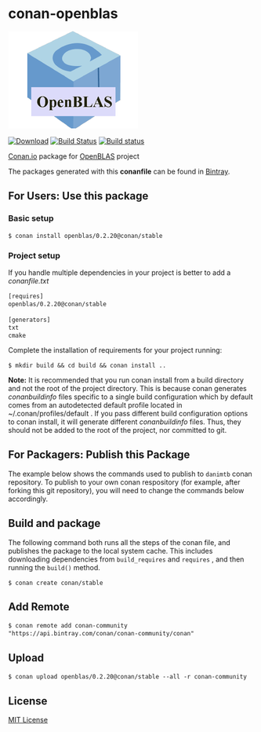 # conan-openblas

![conan-openblas image](/images/conan-openblas.png)

[![Download](null/packages/conan-community/conan/openblas%3Aconan/images/download.svg?version=0.2.20%3Astable)](https://bintray.com/conan-community/conan/openblas%3Aconan/0.2.20%3Astable/link)
[![Build Status](https://travis-ci.org/danimtb/conan-openblas.svg?branch=stable%2F0.2.20)](https://travis-ci.org/danimtb/conan-openblas)
[![Build status](https://ci.appveyor.com/api/projects/status/hj182uagiarwi8mb/branch/stable/0.2.20?svg=true)](https://ci.appveyor.com/project/danimtb/conan-openblas/branch/stable/0.2.20)

[Conan.io](https://conan.io) package for [OpenBLAS](https://github.com/xianyi/OpenBLAS) project

The packages generated with this **conanfile** can be found in [Bintray](https://bintray.com/conan-community/conan/openblas%3Aconan).

## For Users: Use this package

### Basic setup

    $ conan install openblas/0.2.20@conan/stable

### Project setup

If you handle multiple dependencies in your project is better to add a *conanfile.txt*

    [requires]
    openblas/0.2.20@conan/stable

    [generators]
    txt
    cmake

Complete the installation of requirements for your project running:

    $ mkdir build && cd build && conan install ..

**Note:** It is recommended that you run conan install from a build directory and not the root of the project directory.  This is because conan generates *conanbuildinfo* files specific to a single build configuration which by default comes from an autodetected default profile located in ~/.conan/profiles/default .  If you pass different build configuration options to conan install, it will generate different *conanbuildinfo* files.  Thus, they should not be added to the root of the project, nor committed to git.

## For Packagers: Publish this Package

The example below shows the commands used to publish to `danimtb` conan repository. To publish to your own conan respository (for example, after forking this git repository), you will need to change the commands below accordingly.

## Build and package

The following command both runs all the steps of the conan file, and publishes the package to the local system cache.  This includes downloading dependencies from `build_requires` and `requires` , and then running the `build()` method.

    $ conan create conan/stable

## Add Remote

    $ conan remote add conan-community "https://api.bintray.com/conan/conan-community/conan"

## Upload

    $ conan upload openblas/0.2.20@conan/stable --all -r conan-community

## License

[MIT License](LICENSE)
